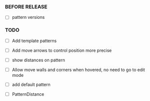### BEFORE RELEASE

- [ ] pattern versions


### TODO

- [ ] Add template patterns
- [ ] Add move arrows to control position more precise
- [ ] show distances on pattern
- [ ] Allow move walls and corners when hovered, no need to go to edit mode
- [ ] add default pattern
- [ ] PatternDistance

